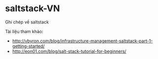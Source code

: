 saltstack-VN
============

Ghi chép về saltstack

Tài liệu tham khảo:

* http://vbyron.com/blog/infrastructure-management-saltstack-part-1-getting-started/
* http://eon01.com/blog/salt-stack-tutorial-for-beginners/

